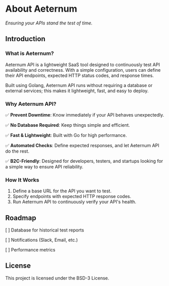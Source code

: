 # About Aeternum

_Ensuring your APIs stand the test of time._

## Introduction

### What is Aeternum?

Aeternum API is a lightweight SaaS tool designed to continuously test API availability
and correctness. With a simple configuration, users can define their API endpoints,
expected HTTP status codes, and response times.

Built using Golang, Aeternum API runs without requiring a database or external services;
this makes it lightweight, fast, and easy to deploy.

### Why Aeternum API?

✅ **Prevent Downtime**: Know immediately if your API behaves unexpectedly.

✅ **No Database Required**: Keep things simple and efficient.

✅ **Fast & Lightweight**: Built with Go for high performance.

✅ **Automated Checks**: Define expected responses, and let Aeternum API do the rest.

✅ **B2C-Friendly**: Designed for developers, testers, and startups looking for a simple
    way to ensure API reliability.

### How It Works

1. Define a base URL for the API you want to test.
2. Specify endpoints with expected HTTP response codes.
3. Run Aeternum API to continuously verify your API's health.

## Roadmap

[ ] Database for historical test reports

[ ] Notifications (Slack, Email, etc.)

[ ] Performance metrics

## License

This project is licensed under the BSD-3 License.
